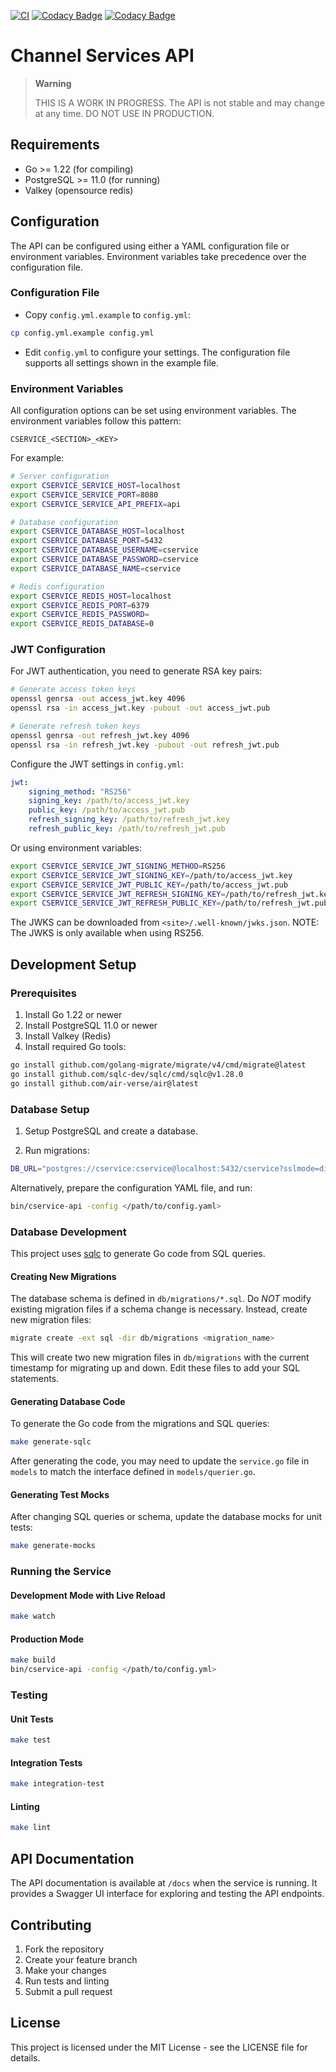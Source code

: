 [![CI](https://github.com/UndernetIRC/cservice-api/actions/workflows/ci.yml/badge.svg?branch=master)](https://github.com/UndernetIRC/cservice-api/actions/workflows/ci.yml) [![Codacy Badge](https://app.codacy.com/project/badge/Grade/7399b7d356da490abcbe5b6f052b1c4b)](https://www.codacy.com/gh/UndernetIRC/cservice-api/dashboard?utm_source=github.com&utm_medium=referral&utm_content=UndernetIRC/cservice-api&utm_campaign=Badge_Grade) [![Codacy Badge](https://app.codacy.com/project/badge/Coverage/7399b7d356da490abcbe5b6f052b1c4b)](https://www.codacy.com/gh/UndernetIRC/cservice-api/dashboard?utm_source=github.com&utm_medium=referral&utm_content=UndernetIRC/cservice-api&utm_campaign=Badge_Coverage)

# Channel Services API

> **Warning**
>
> THIS IS A WORK IN PROGRESS. The API is not stable and may change at any time.
> DO NOT USE IN PRODUCTION.

## Requirements

- Go >= 1.22 (for compiling)
- PostgreSQL >= 11.0 (for running)
- Valkey (opensource redis)

## Configuration

The API can be configured using either a YAML configuration file or environment variables. Environment variables take
precedence over the configuration file.

### Configuration File

- Copy `config.yml.example` to `config.yml`:

```bash
cp config.yml.example config.yml
```

- Edit `config.yml` to configure your settings. The configuration file supports all settings shown in the example file.

### Environment Variables

All configuration options can be set using environment variables. The environment variables follow this pattern:

```
CSERVICE_<SECTION>_<KEY>
```

For example:

```bash
# Server configuration
export CSERVICE_SERVICE_HOST=localhost
export CSERVICE_SERVICE_PORT=8080
export CSERVICE_SERVICE_API_PREFIX=api

# Database configuration
export CSERVICE_DATABASE_HOST=localhost
export CSERVICE_DATABASE_PORT=5432
export CSERVICE_DATABASE_USERNAME=cservice
export CSERVICE_DATABASE_PASSWORD=cservice
export CSERVICE_DATABASE_NAME=cservice

# Redis configuration
export CSERVICE_REDIS_HOST=localhost
export CSERVICE_REDIS_PORT=6379
export CSERVICE_REDIS_PASSWORD=
export CSERVICE_REDIS_DATABASE=0
```

### JWT Configuration

For JWT authentication, you need to generate RSA key pairs:

```bash
# Generate access token keys
openssl genrsa -out access_jwt.key 4096
openssl rsa -in access_jwt.key -pubout -out access_jwt.pub

# Generate refresh token keys
openssl genrsa -out refresh_jwt.key 4096
openssl rsa -in refresh_jwt.key -pubout -out refresh_jwt.pub
```

Configure the JWT settings in `config.yml`:

```yaml
jwt:
    signing_method: "RS256"
    signing_key: /path/to/access_jwt.key
    public_key: /path/to/access_jwt.pub
    refresh_signing_key: /path/to/refresh_jwt.key
    refresh_public_key: /path/to/refresh_jwt.pub
```

Or using environment variables:

```bash
export CSERVICE_SERVICE_JWT_SIGNING_METHOD=RS256
export CSERVICE_SERVICE_JWT_SIGNING_KEY=/path/to/access_jwt.key
export CSERVICE_SERVICE_JWT_PUBLIC_KEY=/path/to/access_jwt.pub
export CSERVICE_SERVICE_JWT_REFRESH_SIGNING_KEY=/path/to/refresh_jwt.key
export CSERVICE_SERVICE_JWT_REFRESH_PUBLIC_KEY=/path/to/refresh_jwt.pub
```

The JWKS can be downloaded from `<site>/.well-known/jwks.json`.
NOTE: The JWKS is only available when using RS256.

## Development Setup

### Prerequisites

1. Install Go 1.22 or newer
2. Install PostgreSQL 11.0 or newer
3. Install Valkey (Redis)
4. Install required Go tools:

```bash
go install github.com/golang-migrate/migrate/v4/cmd/migrate@latest
go install github.com/sqlc-dev/sqlc/cmd/sqlc@v1.28.0
go install github.com/air-verse/air@latest
```

### Database Setup

1. Setup PostgreSQL and create a database.

2. Run migrations:

```bash
DB_URL="postgres://cservice:cservice@localhost:5432/cservice?sslmode=disable" make migrate
```

Alternatively, prepare the configuration YAML file, and run:

```bash
bin/cservice-api -config </path/to/config.yaml>
```

### Database Development

This project uses [sqlc](https://docs.sqlc.dev/en/stable/) to generate Go code from SQL queries.

#### Creating New Migrations

The database schema is defined in `db/migrations/*.sql`. Do _NOT_ modify existing migration files if a schema change is
necessary. Instead, create new migration files:

```bash
migrate create -ext sql -dir db/migrations <migration_name>
```

This will create two new migration files in `db/migrations` with the current timestamp for migrating up and down. 
Edit these files to add your SQL statements.

#### Generating Database Code

To generate the Go code from the migrations and SQL queries:

```bash
make generate-sqlc
```

After generating the code, you may need to update the `service.go` file in `models` to match the interface defined in
`models/querier.go`.

#### Generating Test Mocks

After changing SQL queries or schema, update the database mocks for unit tests:

```bash
make generate-mocks
```

### Running the Service

#### Development Mode with Live Reload

```bash
make watch
```

#### Production Mode

```bash
make build
bin/cservice-api -config </path/to/config.yml>
```

### Testing

#### Unit Tests

```bash
make test
```

#### Integration Tests

```bash
make integration-test
```

#### Linting

```bash
make lint
```

## API Documentation

The API documentation is available at `/docs` when the service is running. It provides a Swagger UI interface for
exploring and testing the API endpoints.

## Contributing

1. Fork the repository
2. Create your feature branch
3. Make your changes
4. Run tests and linting
5. Submit a pull request

## License

This project is licensed under the MIT License - see the LICENSE file for details.
